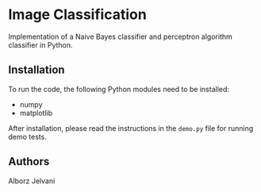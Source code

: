 # Image Classification

Implementation of a Naive Bayes classifier and perceptron algorithm classifier in Python.

## Installation

To run the code, the following Python modules need to be installed:
* numpy
* matplotlib

After installation, please read the instructions in the `demo.py` file for running demo tests.

## Authors

Alborz Jelvani